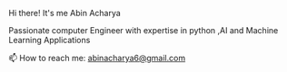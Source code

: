 Hi there! It's me Abin Acharya

Passionate computer Engineer with expertise in  python ,AI and Machine Learning Applications

📫 How to reach me: abinacharya6@gmail.com

